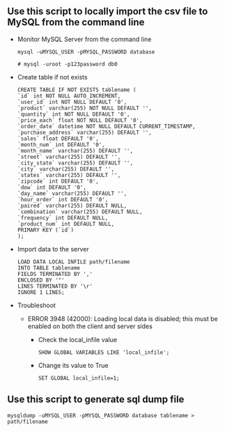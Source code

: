 ## Use this script to locally import the csv file to MySQL from the command line

- Monitor MySQL Server from the command line

  ```
  mysql -uMYSQL_USER -pMYSQL_PASSWORD database

  # mysql -uroot -p123password db0
  ```

* Create table if not exists

  ```
  CREATE TABLE IF NOT EXISTS tablename (
  `id` int NOT NULL AUTO_INCREMENT,
  `user_id` int NOT NULL DEFAULT '0',
  `product` varchar(255) NOT NULL DEFAULT '',
  `quantity` int NOT NULL DEFAULT '0',
  `price_each` float NOT NULL DEFAULT '0',
  `order_date` datetime NOT NULL DEFAULT CURRENT_TIMESTAMP,
  `purchase_address` varchar(255) DEFAULT '',
  `sales` float DEFAULT '0',
  `month_num` int DEFAULT '0',
  `month_name` varchar(255) DEFAULT '',
  `street` varchar(255) DEFAULT '',
  `city_state` varchar(255) DEFAULT '',
  `city` varchar(255) DEFAULT '',
  `states` varchar(255) DEFAULT '',
  `zipcode` int DEFAULT '0',
  `dow` int DEFAULT '0',
  `day_name` varchar(255) DEFAULT '',
  `hour_order` int DEFAULT '0',
  `paired` varchar(255) DEFAULT NULL,
  `combination` varchar(255) DEFAULT NULL,
  `frequency` int DEFAULT NULL,
  `product_num` int DEFAULT NULL,
  PRIMARY KEY (`id`)
  );
  ```

* Import data to the server
  ```
  LOAD DATA LOCAL INFILE path/filename
  INTO TABLE tablename
  FIELDS TERMINATED BY ','
  ENCLOSED BY '"'
  LINES TERMINATED BY '\r'
  IGNORE 1 LINES;
  ```
* Troubleshoot

  - ERROR 3948 (42000): Loading local data is disabled; this must be enabled on both the client and server sides

    - Check the local_infile value
      ```
      SHOW GLOBAL VARIABLES LIKE 'local_infile';
      ```
    - Change its value to True
      ```
      SET GLOBAL local_infile=1;
      ```

## Use this script to generate sql dump file

```
mysqldump -uMYSQL_USER -pMYSQL_PASSWORD database tablename > path/filename
```
